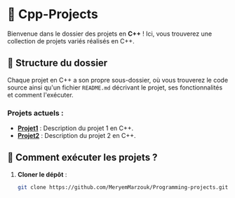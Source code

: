 # 📂 Cpp-Projects

Bienvenue dans le dossier des projets en **C++** ! Ici, vous trouverez une collection de projets variés réalisés en C++.

## 📝 Structure du dossier

Chaque projet en C++ a son propre sous-dossier, où vous trouverez le code source ainsi qu'un fichier `README.md` décrivant le projet, ses fonctionnalités et comment l'exécuter.

### Projets actuels :
- **[Projet1](./Projet1/)** : Description du projet 1 en C++.
- **[Projet2](./Projet2/)** : Description du projet 2 en C++.

## 🚀 Comment exécuter les projets ?

1. **Cloner le dépôt** :
   ```bash
   git clone https://github.com/MeryemMarzouk/Programming-projects.git

